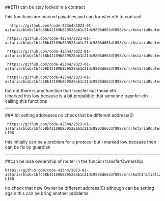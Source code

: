 ##ETH can be stay  locked in a contract 

this functions are marked payables and can transfer eth to contract

      https://github.com/code-423n4/2023-01-astaria/blob/1bfc58b42109b839528ab1c21dc9803d663df898/src/AstariaRouter.sol#L130

     https://github.com/code-423n4/2023-01-astaria/blob/1bfc58b42109b839528ab1c21dc9803d663df898/src/AstariaRouter.sol#L146

     https://github.com/code-423n4/2023-01-astaria/blob/1bfc58b42109b839528ab1c21dc9803d663df898/src/AstariaRouter.sol#L162

     https://github.com/code-423n4/2023-01-astaria/blob/1bfc58b42109b839528ab1c21dc9803d663df898/src/AstariaRouter.sol#L178

     https://github.com/code-423n4/2023-01-astaria/blob/1bfc58b42109b839528ab1c21dc9803d663df898/src/AstariaRouter.sol#L207


but not there is any function that transfer out those eth  
i marked this low because is a bit propabble that someone trasnfer eth calling this functions 
*************************************************************************************************************************************
##A lot setting addresses no check that be different address(0)  

     https://github.com/code-423n4/2023-01-astaria/blob/1bfc58b42109b839528ab1c21dc9803d663df898/src/AstariaRouter.sol#L97-L106

this initially can be a problem for a protocol but i marked low because then can be fix by guardian 
*****************************************************************************************************************************************
##can be lose ownership of router
 in the funcion transferOwnership

    https://github.com/code-423n4/2023-01-astaria/blob/1bfc58b42109b839528ab1c21dc9803d663df898/src/AuthInitializable.sol#L95-L100

 no check that new Owner be different address(0) although can be setting again this can be bring another problems 


